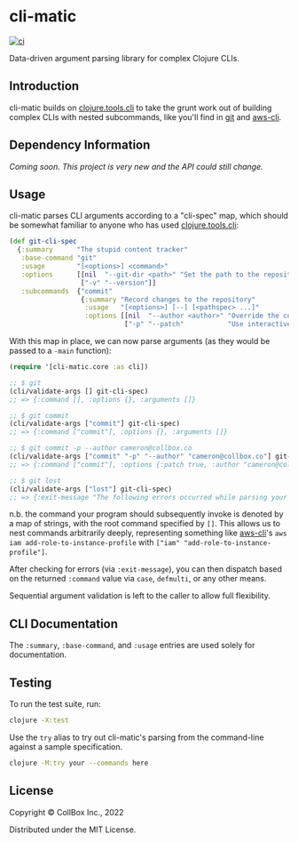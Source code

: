 # cli-matic

[![ci][]](https://dl.circleci.com/status-badge/redirect/gh/collbox/cli-matic/tree/develop)

Data-driven argument parsing library for complex Clojure CLIs.

## Introduction

cli-matic builds on [clojure.tools.cli][] to take the grunt work out
of building complex CLIs with nested subcommands, like you'll find in
[git][] and [aws-cli][].

## Dependency Information

*Coming soon.  This project is very new and the API could still
change.*

## Usage

cli-matic parses CLI arguments according to a "cli-spec" map, which
should be somewhat familiar to anyone who has used
[clojure.tools.cli][]:

```clj
(def git-cli-spec
  {:summary      "The stupid content tracker"
   :base-command "git"
   :usage        "[<options>] <command>"
   :options      [[nil  "--git-dir <path>" "Set the path to the repository (\".git\" directory)"]
                  ["-v" "--version"]]
   :subcommands  {"commit"
                  {:summary "Record changes to the repository"
                   :usage   "[<options>] [--] [<pathspec> ...]"
                   :options [[nil  "--author <author>" "Override the commit author"]
                             ["-p" "--patch"           "Use interactive patch selection interface"]]}}})
```

With this map in place, we can now parse arguments (as they would be
passed to a `-main` function):

```clj
(require '[cli-matic.core :as cli])

;; $ git
(cli/validate-args [] git-cli-spec)
;; => {:command [], :options {}, :arguments []}

;; $ git commit
(cli/validate-args ["commit"] git-cli-spec)
;; => {:command ["commit"], :options {}, :arguments []}

;; $ git commit -p --author cameron@collbox.co
(cli/validate-args ["commit" "-p" "--author" "cameron@collbox.co"] git-cli-spec)
;; => {:command ["commit"], :options {:patch true, :author "cameron@collbox.co"}, :arguments []}

;; $ git lost
(cli/validate-args ["lost"] git-cli-spec)
;; => {:exit-message "The following errors occurred while parsing your command:\n\nUnknown command: 'lost'"}
```

n.b. the command your program should subsequently invoke is denoted by
a map of strings, with the root command specified by `[]`.  This
allows us to nest commands arbitrarily deeply, representing something
like [aws-cli][]'s `aws iam add-role-to-instance-profile` with `["iam"
"add-role-to-instance-profile"]`.

After checking for errors (via `:exit-message`), you can then dispatch
based on the returned `:command` value via `case`, `defmulti`, or any
other means.

Sequential argument validation is left to the caller to allow full
flexibility.

## CLI Documentation

The `:summary`, `:base-command`, and `:usage` entries are used solely
for documentation.

## Testing

To run the test suite, run:

```sh
clojure -X:test
```

Use the `try` alias to try out cli-matic's parsing from the
command-line against a sample specification.

```sh
clojure -M:try your --commands here
```

## License

Copyright © CollBox Inc., 2022

Distributed under the MIT License.

[aws-cli]: https://aws.amazon.com/cli/
[ci]: https://dl.circleci.com/status-badge/img/gh/collbox/cli-matic/tree/develop.svg?style=svg
[clojure.tools.cli]: https://github.com/clojure/tools.cli
[git]: https://git-scm.com/
